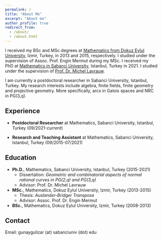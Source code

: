 ```yaml
---
permalink: /
title: "About Me"
excerpt: "About me"
author_profile: true
redirect_from:
  - /about/
  - /about.html
---
```

I received my BSc and MSc degrees at [Mathematics from Dokuz Eylul University](https://math.deu.edu.tr/home/), Izmir, Turkey, in 2013 and 2015, respectively. I studied under the supervision of Assoc. Prof. Engin Mermut during my MSc. I received my PhD at [Mathematics in Sabanci University](https://math.sabanciuniv.edu/), Istanbul, Turkey in 2021. I studied under the supervision of [Prof. Dr. Michel Lavrauw](http://people.sabanciuniv.edu/~mlavrauw/).

I am currently a postdoctoral researcher in Sabanci University, Istanbul, Turkey. My research interests include algebra, finite fields, finite geometry and projective geometry. More specifically, arcs in Galois spaces and NRC in PG(3,q).

## Experience

* <b>Postdoctoral Researcher</b> at Mathematics, Sabanci University, Istanbul, Turkey (09/2021-*current*)
 
* <b>Research and Teaching Assistant</b> at Mathematics, Sabanci University, Istanbul, Turkey (09/2015-07/2021)
  
## Education

* <b>Ph.D.</b>, Mathematics, Sabanci University, Istanbul, Turkey (2015-2021)
  * Dissertation: *Geometric and combinatorial aspects of normal rational curves in PG(2,q) and PG(3,q)* 
  * Advisor: Prof. Dr. Michel Lavrauw
* <b>MSc.</b>, Mathematics, Dokuz Eylul University, Izmir, Turkey (2013-2015)
  * Thesis: *Auslander-Bridger Transpose* 
  * Advisor: Assoc. Prof. Dr. Engin Mermut
* <b>BSc.</b>, Mathematics, Dokuz Eylul University, Izmir, Turkey (2008-2013)

## Contact

Email: gunaygulizar (at) sabanciuniv (dot) edu
